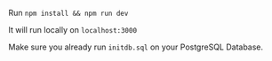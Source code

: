 Run
`npm install && npm run dev`

It will run locally on
`localhost:3000`

Make sure you already run `initdb.sql` on your PostgreSQL Database.

